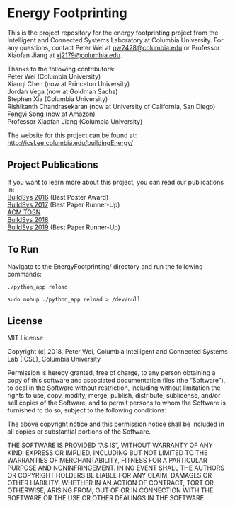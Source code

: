 # Energy Footprinting
This is the project repository for the energy footprinting project from the Intelligent and Connected Systems Laboratory at Columbia University. For any questions, contact Peter Wei at pw2428@columbia.edu or Professor Xiaofan Jiang at xj2179@columbia.edu.

Thanks to the following contributors:  
Peter Wei (Columbia University)  
Xiaoqi Chen (now at Princeton University)  
Jordan Vega (now at Goldman Sachs)  
Stephen Xia (Columbia University)  
Rishikanth Chandrasekaran (now at University of California, San Diego)  
Fengyi Song (now at Amazon)  
Professor Xiaofan Jiang (Columbia University)  

The website for this project can be found at:
http://icsl.ee.columbia.edu/buildingEnergy/

## Project Publications
If you want to learn more about this project, you can read our publications in:  
[BuildSys 2016](https://dl.acm.org/citation.cfm?id=2996412) (Best Poster Award)  
[BuildSys 2017](https://dl.acm.org/citation.cfm?id=3137150) (Best Paper Runner-Up)  
[ACM TOSN](https://dl.acm.org/citation.cfm?id=3218582)  
[BuildSys 2018](https://dl.acm.org/citation.cfm?id=3281018)  
[BuildSys 2019](https://dl.acm.org/citation.cfm?id=3360847) (Best Paper Runner-Up)  

## To Run
Navigate to the EnergyFootprinting/ directory and run the following commands:
~~~~
./python_app reload

sudo nohup ./python_app reload > /dev/null
~~~~

## License
MIT License

Copyright (c) 2018, Peter Wei, Columbia Intelligent and Connected Systems Lab (ICSL), Columbia University

Permission is hereby granted, free of charge, to any person obtaining a copy
of this software and associated documentation files (the “Software”), to deal
in the Software without restriction, including without limitation the rights
to use, copy, modify, merge, publish, distribute, sublicense, and/or sell
copies of the Software, and to permit persons to whom the Software is
furnished to do so, subject to the following conditions:

The above copyright notice and this permission notice shall be included in all
copies or substantial portions of the Software.

THE SOFTWARE IS PROVIDED “AS IS”, WITHOUT WARRANTY OF ANY KIND, EXPRESS OR
IMPLIED, INCLUDING BUT NOT LIMITED TO THE WARRANTIES OF MERCHANTABILITY,
FITNESS FOR A PARTICULAR PURPOSE AND NONINFRINGEMENT. IN NO EVENT SHALL THE
AUTHORS OR COPYRIGHT HOLDERS BE LIABLE FOR ANY CLAIM, DAMAGES OR OTHER
LIABILITY, WHETHER IN AN ACTION OF CONTRACT, TORT OR OTHERWISE, ARISING FROM,
OUT OF OR IN CONNECTION WITH THE SOFTWARE OR THE USE OR OTHER DEALINGS IN THE
SOFTWARE.
